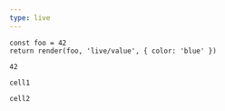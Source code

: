 ```yaml
---
type: live
---
```

```{javascript#cell1(render)}
const foo = 42
return render(foo, 'live/value', { color: 'blue' })
```

```{javascript#cell2}[live/value(color='red')]
42
```

```{javascript(cell1)}
cell1
```

```{javascript(cell2)}
cell2
```